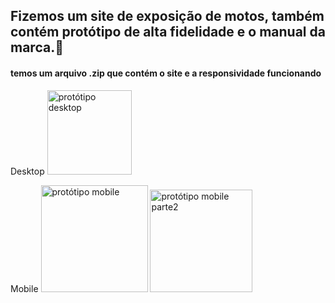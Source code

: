 ## Fizemos um site de exposição de motos, também contém protótipo de alta fidelidade e o manual da marca.🛵
#### temos um arquivo .zip que contém o site e a responsividade funcionando


 Desktop
<img width="135" alt="protótipo desktop" src="https://github.com/user-attachments/assets/74bb46a3-2a60-4662-a895-7849396b1ae6" />


 Mobile
<img width="171" alt="protótipo mobile" src="https://github.com/user-attachments/assets/9f3c376f-b547-4411-9e2f-530a93366d4a" />
<img width="164" alt="protótipo mobile parte2" src="https://github.com/user-attachments/assets/a1abdae7-ed9e-4ba1-86e5-cad7059c21b4" />



 
